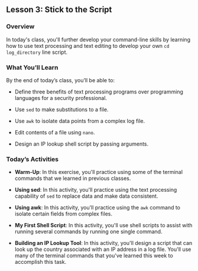 ## Lesson 3: Stick to the Script 
 
### Overview

In today's class, you'll further develop your command-line skills by learning how to use text processing and text editing to develop your own `cd log_directory` line script.
 
### What You’ll Learn
 
By the end of today’s class, you’ll be able to:

- Define three benefits of text processing programs over programming languages for a security professional.

- Use `sed` to make substitutions to a file.

- Use `awk` to isolate data points from a complex log file.

- Edit contents of a file using `nano`.

- Design an IP lookup shell script by passing arguments.

### Today’s Activities

* **Warm-Up**: In this exercise, you'll practice using some of the terminal commands that we learned in previous classes.

* **Using sed**: In this activity, you'll practice using the text processing capability of `sed` to replace data and make data consistent.

* **Using awk**: In this activity, you'll practice using the `awk` command to isolate certain fields from complex files.

* **My First Shell Script**: In this activity, you'll use shell scripts to assist with running several commands by running one single command.

* **Building an IP Lookup Tool**: In this activity, you'll design a script that can look up the country associated with an IP address in a log file. You'll use many of the terminal commands that you've learned this week to accomplish this task.
